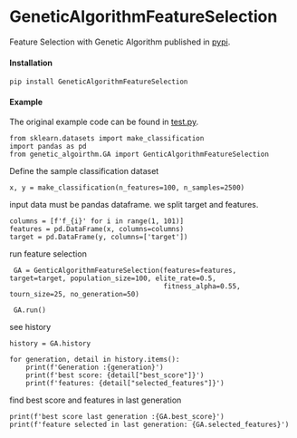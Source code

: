 # GeneticAlgorithmFeatureSelection
Feature Selection with Genetic Algorithm published in [pypi](https://pypi.org/project/GeneticAlgorithmFeatureSelection/).

#### Installation
    pip install GeneticAlgorithmFeatureSelection
    
#### Example

The original example code can be found in [test.py](https://github.com/alisharifi2000/GeneticAlgorithmFeatureSelection/blob/main/tests/test.py).
    
    from sklearn.datasets import make_classification
    import pandas as pd
    from genetic_algoirthm.GA import GenticAlgorithmFeatureSelection
    
Define the sample classification dataset
    
    x, y = make_classification(n_features=100, n_samples=2500)

input data must be pandas dataframe. we split target and features.
    
    columns = [f'f_{i}' for i in range(1, 101)]
    features = pd.DataFrame(x, columns=columns)
    target = pd.DataFrame(y, columns=['target'])
    
run feature selection

     GA = GenticAlgorithmFeatureSelection(features=features, target=target, population_size=100, elite_rate=0.5,
                                          fitness_alpha=0.55, tourn_size=25, no_generation=50)
     
     GA.run()
     
see history 
     
    history = GA.history

    for generation, detail in history.items():
        print(f'Generation :{generation}')
        print(f'best score: {detail["best_score"]}')
        print(f'features: {detail["selected_features"]}')
        
find best score and features in last generation
    
    print(f'best score last generation :{GA.best_score}')
    print(f'feature selected in last generation: {GA.selected_features}')
